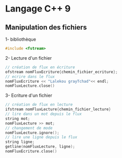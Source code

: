 # Langage C++ 9

##  Manipulation des fichiers 

1- bibliothèque
```c++
#include <fstream>

``` 
2- Lecture d'un fichier
```c++
// création de flux en écriture
ofstream nomFluxEcriture{chemin_fichier_ecriture};
// ecrire dans le flux
nomFluxEcriture << "Lalekou grayTchad"<< endl;
nomFluxLecture.close()
```

3- Ecriture d'un fichier
```c++
// création de flux en lecture
ifstream nomFluxLecture{chemin_fichier_lecture}
// lire dans un mot depuis le flux
string mot; 
nomFluxLecture >> mot; 
// changement de mode
nomFluxLecture.ignore(); 
// lire une ligne depuis le flux
string ligne; 
getline(nomFluxLecture, ligne); 
nomFluxEcriture.close()
```

